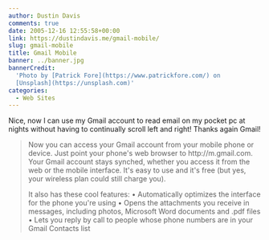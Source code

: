 ```yaml
---
author: Dustin Davis
comments: true
date: 2005-12-16 12:55:58+00:00
link: https://dustindavis.me/gmail-mobile/
slug: gmail-mobile
title: Gmail Mobile
banner: ../banner.jpg
bannerCredit:
  'Photo by [Patrick Fore](https://www.patrickfore.com/) on
  [Unsplash](https://unsplash.com)'
categories:
  - Web Sites
---
```


Nice, now I can use my Gmail account to read email on my pocket pc at nights
without having to continually scroll left and right! Thanks again Gmail!

<blockquote>
Now you can access your Gmail account from your mobile phone or device. Just point your phone's web browser to http://m.gmail.com. Your Gmail account stays synched, whether you access it from the web or the mobile interface. It's easy to use and it's free (but yes, your wireless plan could still charge you).

It also has these cool features: • Automatically optimizes the interface for the
phone you're using • Opens the attachments you receive in messages, including
photos, Microsoft Word documents and .pdf files • Lets you reply by call to
people whose phone numbers are in your Gmail Contacts list

</blockquote>
